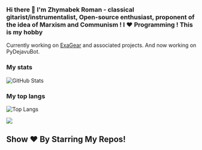 ### Hi there 👋 I'm Zhymabek Roman - classical gitarist/instrumentalist, Open-source enthusiast, proponent of the idea of Marxism and Communism ! I ❤️ Programming ! This is my hobby

Currently working on [ExaGear](https://4pda.ru/forum/index.php?showtopic=992239) and associated projects. And now working on PyDejavuBot.

### My stats
![GitHub Stats](https://github-readme-stats.vercel.app/api?username=ZhymabekRoman&show_icons=true&theme=buefy&hide_border=true)
### My top langs
![Top Langs](https://github-readme-stats.vercel.app/api/top-langs/?username=ZhymabekRoman&layout=compact&show_icons=true&theme=buefy)

![](https://komarev.com/ghpvc/?username=ZhymabekRoman&style=flat-square&color=blueviolet)
## Show ❤️ By Starring My Repos!
